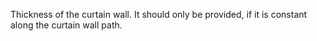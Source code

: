 ﻿Thickness of the curtain wall. It should only be provided, if it is constant along the curtain wall path.